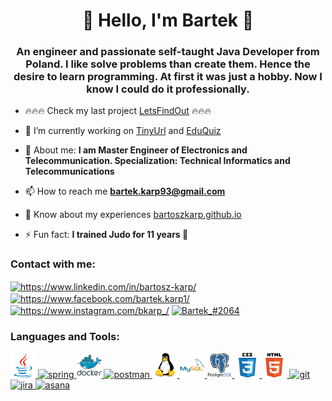 <h1 align="center">👋 Hello, I'm Bartek 👋</h1>
<h3 align="center">An engineer and passionate self-taught Java Developer from Poland. I like solve problems than create them. Hence the desire to learn programming. At first it was just a hobby. Now I know I could do it professionally.</h3>

- 🔥🔥🔥 Check my last project [LetsFindOut](https://github.com/BartoszKarp/LetsFindOut) 🔥🔥🔥

- 🔭 I’m currently working on [TinyUrl](https://github.com/StormITpl/TinyUrl) and [EduQuiz](https://github.com/StormITpl/EduQuiz)

- 💼 About me: **I am Master Engineer of Electronics and Telecommunication. Specialization: Technical Informatics and Telecommunications**

- 📫 How to reach me **bartek.karp93@gmail.com**

- 📄 Know about my experiences [bartoszkarp.github.io](bartoszkarp.github.io)

- ⚡ Fun fact: **I trained Judo for 11 years 🥋**

<h3 align="left">Contact with me:</h3>
<p align="left">
<a href="https://linkedin.com/in/https://www.linkedin.com/in/bartosz-karp/" target="blank"><img align="center" src="https://raw.githubusercontent.com/rahuldkjain/github-profile-readme-generator/master/src/images/icons/Social/linked-in-alt.svg" alt="https://www.linkedin.com/in/bartosz-karp/" height="30" width="40" /></a>
<a href="https://fb.com/https://www.facebook.com/bartek.karp1/" target="blank"><img align="center" src="https://raw.githubusercontent.com/rahuldkjain/github-profile-readme-generator/master/src/images/icons/Social/facebook.svg" alt="https://www.facebook.com/bartek.karp1/" height="30" width="40" /></a>
<a href="https://instagram.com/https://www.instagram.com/bkarp_/" target="blank"><img align="center" src="https://raw.githubusercontent.com/rahuldkjain/github-profile-readme-generator/master/src/images/icons/Social/instagram.svg" alt="https://www.instagram.com/bkarp_/" height="30" width="40" /></a>
<a href="https://discord.gg/Bartek_#2064" target="blank"><img align="center" src="https://raw.githubusercontent.com/rahuldkjain/github-profile-readme-generator/master/src/images/icons/Social/discord.svg" alt="Bartek_#2064" height="30" width="40" /></a>
</p>

<h3 align="left">Languages and Tools:</h3>
<p align="left"> 
<a href="https://www.java.com" target="_blank" rel="noreferrer"> <img src="https://raw.githubusercontent.com/devicons/devicon/master/icons/java/java-original.svg" alt="java" width="40" height="40"/> </a> 
<a href="https://spring.io/" target="_blank" rel="noreferrer"> <img src="https://www.vectorlogo.zone/logos/springio/springio-icon.svg" alt="spring" width="40" height="40"/> </a>  
<a href="https://www.docker.com/" target="_blank" rel="noreferrer"> <img src="https://raw.githubusercontent.com/devicons/devicon/master/icons/docker/docker-original-wordmark.svg" alt="docker" width="40" height="40"/> </a> 
<a href="https://postman.com" target="_blank" rel="noreferrer"> <img src="https://www.vectorlogo.zone/logos/getpostman/getpostman-icon.svg" alt="postman" width="40" height="40"/> </a>
<a href="https://www.linux.org/" target="_blank" rel="noreferrer"> <img src="https://raw.githubusercontent.com/devicons/devicon/master/icons/linux/linux-original.svg" alt="linux" width="40" height="40"/> </a> 
<a href="https://www.mysql.com/" target="_blank" rel="noreferrer"> <img src="https://raw.githubusercontent.com/devicons/devicon/master/icons/mysql/mysql-original-wordmark.svg" alt="mysql" width="40" height="40"/> </a> 
<a href="https://www.postgresql.org" target="_blank" rel="noreferrer"> <img src="https://raw.githubusercontent.com/devicons/devicon/master/icons/postgresql/postgresql-original-wordmark.svg" alt="postgresql" width="40" height="40"/> </a> 
<a href="https://www.w3schools.com/css/" target="_blank" rel="noreferrer"> <img src="https://raw.githubusercontent.com/devicons/devicon/master/icons/css3/css3-original-wordmark.svg" alt="css3" width="40" height="40"/> </a>  
<a href="https://www.w3.org/html/" target="_blank" rel="noreferrer"> <img src="https://raw.githubusercontent.com/devicons/devicon/master/icons/html5/html5-original-wordmark.svg" alt="html5" width="40" height="40"/> </a> 
<a href="https://git-scm.com/" target="_blank" rel="noreferrer"> <img src="https://www.vectorlogo.zone/logos/git-scm/git-scm-icon.svg" alt="git" width="40" height="40"/> </a> 
<a href="https://www.atlassian.com/pl/software/jira" target="_blank" rel="noreferrer"> <img src="https://www.vectorlogo.zone/logos/atlassian_jira/atlassian_jira-ar21.svg" alt="jira" width="80" height="40"/> </a>
<a href="https://asana.com/?noredirect" target="_blank" rel="noreferrer"> <img src="https://www.vectorlogo.zone/logos/asana/asana-ar21.svg" alt="asana" width="80" height="40"/> </a>
</p>
